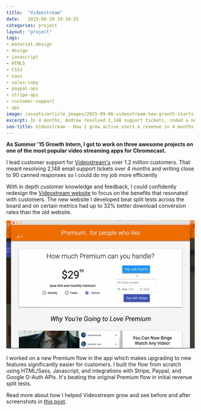```yaml
---
title:  "Videostream"
date:   2015-08-20 19:34:25
categories: project
layout: "project"
tags:
- material-design
- design
- javascript
- HTML5
- CSS3
- sass
- sales-copy
- paypal-api
- stripe-api
- customer-support
- api
image: /assets/article_images/2015-09-06-videostream-how-growth-starts-with-great-customer-support/vs-home-c.png
excerpt: In 4 months, Andrew resolved 2,148 support tickets, coded a new website that boosted weekly actives & downloads, and optimized for revenue.
seo-title: Videostream - How I grew active users & revenue in 4 months
---
```


**As Summer '15 Growth Intern, I got to work on three awesome projects on one of the most popular video streaming apps for Chromecast.**

I lead customer support for [Videostream's](http://getvideostream.com/) over 1.2 million customers. That meant resolving 2,148 email support tickets over 4 months and writing close to 90 canned responses so I could do my job more efficiently

With in depth customer knowledge and feedback, I could confidently redesign the [Videostream website](http://getvideostream.com/) to focus on the benefits that resonated with customers. The new website I developed beat split tests across the board and on certain metrics had up to 32% better download conversion rates than the old website.

![New Premium Flow: Plans, Payment Selection, & Features.](/assets/article_images/2015-09-06-videostream-how-growth-starts-with-great-customer-support/premflow1-c.jpg)

I worked on a new Premium flow in the app which makes upgrading to new features significantly easier for customers. I built the flow from scratch using HTML/Sass, Javascript, and integrations with Stripe, Paypal, and Google O-Auth APIs. It's beating the original Premium flow in initial revenue split tests.

Read more about how I helped Videostream grow and see before and after screenshots in <a href="/blog/videostream-how-growth-starts-with-great-customer-support/">this post</a>.

